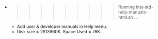 * >>>>>>>>> Running inst-std-help-manuals-html.sh ...
  * Add user & developer manuals in Help menu.
  * Disk size = 2813860K. Space Used = 76K.
